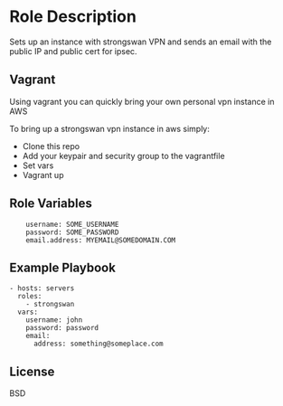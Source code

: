 Role Description
================

Sets up an instance with strongswan VPN and sends an email
with the public IP and public cert for ipsec.

Vagrant
-------

Using vagrant you can quickly bring your own personal vpn instance in AWS

To bring up a strongswan vpn instance in aws simply:
- Clone this repo
- Add your keypair and security group to the vagrantfile
- Set vars
- Vagrant up

Role Variables
--------------

        username: SOME_USERNAME
        password: SOME_PASSWORD
        email.address: MYEMAIL@SOMEDOMAIN.COM

Example Playbook
----------------

    - hosts: servers
      roles:
        - strongswan
      vars:
        username: john
        password: password
        email:
          address: something@someplace.com

License
-------

BSD

